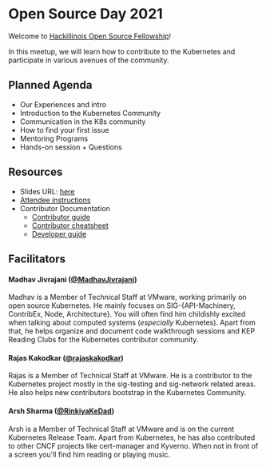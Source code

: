 # Open Source Day 2021

Welcome to [Hackillinois Open Source Fellowship](https://fellowship.hackillinois.org/)!

In this meetup, we will learn how to contribute to the Kubernetes and participate in various avenues of the community.

## Planned Agenda

- Our Experiences and intro
- Introduction to the Kubernetes Community
- Communication in the K8s community
- How to find your first issue
- Mentoring Programs
- Hands-on session + Questions

## Resources

- Slides URL: [here](https://docs.google.com/presentation/d/1wh9DvQbzh-3pwyaGI7oSU_qw8P85XExjpgnfWXrpmds/edit?usp=sharing)
- [Attendee instructions](attendee-instructions.md)
- Contributor Documentation
  - [Contributor guide](https://www.kubernetes.dev/docs/guide/)
  - [Contributor cheatsheet](https://www.kubernetes.dev/docs/contributor-cheatsheet/)
  - [Developer guide](https://github.com/kubernetes/community/tree/master/contributors/devel)

## Facilitators

#### Madhav Jivrajani (**[@MadhavJivrajani](https://github.com/MadhavJivrajani)**)

Madhav is a Member of Technical Staff at VMware, working primarily on open source Kubernetes. He mainly focuses on SIG-{API-Machinery, ContribEx, Node, Architecture}. You will often find him childishly excited when talking about computed systems (*especially* Kubernetes). Apart from that, he helps organize and document code walkthrough sessions and KEP Reading Clubs for the  Kubernetes contributor community.

#### Rajas Kakodkar (**[@rajaskakodkar](https://github.com/rajaskakodkar)**)

Rajas is a Member of Technical Staff at VMware. He is a contributor to the Kubernetes project mostly in the sig-testing and sig-network related areas. He also helps new contributors bootstrap in the Kubernetes Community.

#### Arsh Sharma (**[@RinkiyaKeDad](https://github.com/RinkiyaKeDad)**)

Arsh is a Member of Technical Staff at VMware and is on the current Kubernetes Release Team. Apart from Kubernetes, he has also contributed to other CNCF projects like cert-manager and Kyverno. When not in front of a screen you'll find him reading or playing music.

